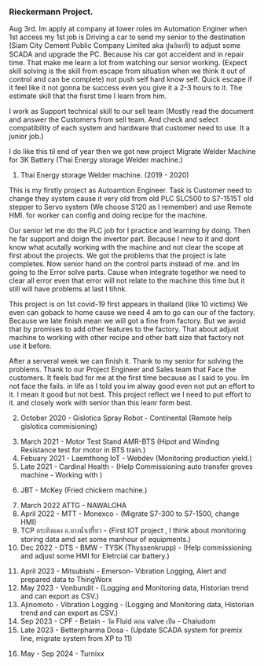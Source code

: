 ### Rieckermann Project.

<!-- First month after access -->
Aug 3rd. Im apply at company at lower roles im Automation Enginer when 1st access my 1st job is Driving a car to send my senior to the destination (Siam City Cement Public Company Limited aka ปูนอินทรี) to adjust some SCADA and upgrade the PC. Because his car got acceident and in repair time. That make me learn a lot from watching our senior working. (Expect skill solving is the skill from escape from situation when we think it out of control and can be complete) not push self hard know self. Quick escape if it feel like it not gonna be success even you give it a 2-3 hours to it. The estimate skill that the fisrst  time I learn from him.

I work as Support technical skill to our sell team (Mostly read the document and answer the Customers from sell team. And check and select compatibility of each system and hardware that customer need to use. It a junior job.)

I do like this til end of year then we got new project Migrate Welder Machine for 3K Battery (Thai Energy storage Welder machine.)

<!-- เข้ามา 2019 -->
1) Thai Energy storage Welder machine. (2019 - 2020)

This is my firstly project as Autoamtion Engineer. Task is Customer need to change they system cause it very old from old PLC  SLC500 to S7-1515T old stepper to Servo system (We choose S120 as I remember) and use Remote HMI. for worker can config and doing recipe for the machine.

Our senior let me do the PLC job for I practice and learning by doing. Then he far support and doign the invertor part.
Because I new to it and dont know what acutally working with the machine and not clear the scope at first about the projects.
We got the problems that the project is late completes.
Now senior hand on the control parts instead of me. and Im going to the Error solve parts.
Cause when integrate togethor we need to clear all error even that error will not relate to the machine this time but it still will have problems at last I tihnk. 

This project is on 1st covid-19 first appears in thailand (like 10 victims) We even can goback to home cause we need 4 am to go can our of the factory. 
Because we late finish mean we will got a fine from factory. But we avoid that by promises to add other features to the factory.
That about adjust machine to working with other recipe and other batt size that factory not use it before.

After a serveral week we can finish it. Thank to my senior for solving the problems. Thank to our Project Engineer and Sales team that Face the customers.
It feels bad for me at the first time because as I said to you. Im not face the fails. in life as I told you im alway good even not put an effort to it. I mean it good but not best. 
This project reflect we I need to put effort to it. and closely work with senior than this leanr form best.

<!-- เข้ามา 2019 -->

<!-- 2020 -->
2) October 2020 - Gislotica Spray Robot - Continental (Remote help gislotica commisioning)
<!-- 2020 -->

<!-- 2021 -->
3) March 2021 - Motor Test Stand AMR-BTS (Hipot and Winding Resistance test for motor in BTS train.)
4) Febuary 2021 - Laemthong IoT - Webdev (Monitoring production yield.)
5) Late 2021 - Cardinal Health - (Help Commissioning auto transfer groves machine - Working with )
<!-- 2021 -->

<!-- พี่เก่งอยู่ 2022 -->
6) JBT - McKey (Fried chickern machine.)
<!-- พี่เก่งไม่อยู่ 2022-->
7) March 2022 ATTG - NAWALOHA 
8) April 2022 - MTT - Monexco  - (Migrate S7-300 to S7-1500, change HMI)
9) TCP กระทิงแดง อ.บางน้ำเปรี้ยว - (First IOT project , I think about monitoring storing data amd set some manhour of equipments.)
10) Dec 2022 - DTS - BMW - TYSK (Thyssenkrupp) - (Help commissioning and adjust some HMI  for Eletrcial car battery.)
<!-- 2022 -->

<!-- 2023 -->
11) April 2023 - Mitsubishi - Emerson- Vibration Logging, Alert and prepared data to ThingWorx
12) May 2023 - Vonbundit - (Logging and Monitoring data, Historian trend and can export as CSV.)
13) Ajinomoto - Vibration Logging - (Logging and Monitoring data, Historian trend and can export as CSV.)
14) Sep 2023 - CPF - Betain - วัด Fluid ตอน valve เปิด - Chaiudom
15) Late 2023 - Betterpharma Dosa - (Update SCADA system for premix line, migrate system from XP to 11)
<!-- 2023 -->

<!-- 2024 -->
16) May - Sep 2024 - Turnixx
<!-- 2024 -->


